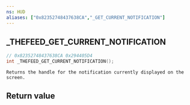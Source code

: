 ```yaml
---
ns: HUD
aliases: ["0x82352748437638CA","_GET_CURRENT_NOTIFICATION"]
---
```

## _THEFEED_GET_CURRENT_NOTIFICATION

```c
// 0x82352748437638CA 0x294405D4
int _THEFEED_GET_CURRENT_NOTIFICATION();
```

```
Returns the handle for the notification currently displayed on the screen.  
```

## Return value
